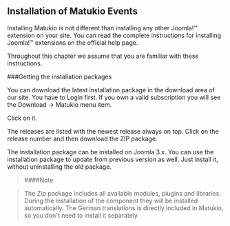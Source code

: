 ## Installation of Matukio Events

Installing Matukio is not different than installing any other Joomla!™ extension on your site. You can read the complete instructions for installing Joomla!™ extensions on the official help page. 

Throughout this chapter we assume that you are familiar with these instructions.

###Getting the installation packages

You can download the latest installation package in the download area of our site. You have to Login first. If you own a valid subscription you will see the Download -> Matukio menu item. 

Click on it. 

The releases are listed with the newest release always on top. Click on the release number and then download the ZIP package.

The installation package can be installed on Joomla 3.x. You can use the installation package to update from previous version as well. Just install it, without uninstalling the old package.


>####Note

> The Zip package includes all available modules, plugins and libraries. During the installation of the component they will be installed automatically. The German translations is directly included in Matukio, so you don't need to install it separately.
